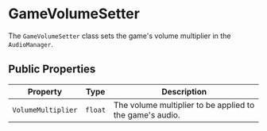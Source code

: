 # GameVolumeSetter

The `GameVolumeSetter` class sets the game's volume multiplier in the `AudioManager`.

## Public Properties

| Property         | Type    | Description                                                  |
| ---------------- | ------- | ------------------------------------------------------------ |
| `VolumeMultiplier` | `float` | The volume multiplier to be applied to the game's audio.     |
